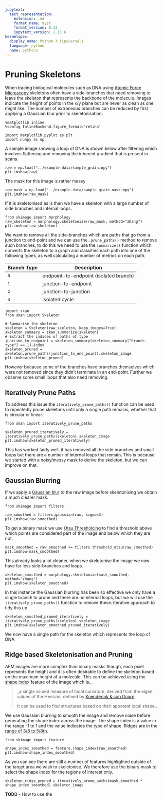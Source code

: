 ```yaml
---
jupytext:
  text_representation:
    extension: .md
    format_name: myst
    format_version: 0.13
    jupytext_version: 1.13.6
kernelspec:
  display_name: Python 3 (ipykernel)
  language: python
  name: python3
---
```


# Pruning Skeletons

When tracing biological molecules such as DNA using [Atomic Force
Microscopy](https://en.wikipedia.org/wiki/Atomic_force_microscopy) skeletons often have a side-branches that need
removing to leave the skeleton that represents the backbone of the molecule. Images indicate the height of points in the
x/y plane but are never as clean as one might like. The number of extraneous branches can be reduced by first applying a
Gaussian blur prior to skeletonisation.


```{code-cell} ipython3
%matplotlib inline
%config InlineBackend.figure_format='retina'

import matplotlib.pyplot as plt
import numpy as np
```

A sample image showing a loop of DNA is shown below after filtering which involves flattening and removing the inherent
gradient that is present in scans.

```{code-cell} ipython3
raw = np.load("../example-data/sample_grain.npy")
plt.imshow(raw)
```

The mask for this image is rather messy

```{code-cell} ipython3
raw_mask = np.load("../example-data/sample_grain_mask.npy")
plt.imshow(raw_mask)
```

If it is skeletonised as is then we have a skeleton with a large number of side branches and internal loops.

```{code-cell} ipython3
from skimage import morphology
raw_skeleton = morphology.skeletonize(raw_mask, method="zhang")
plt.imshow(raw_skeleton)
```

We want to remove all the side-branches which are paths that go from a junction to end-point and we can use the
`.prune_paths()` method to remove such branches, to do this we need to use the `summarize()` function which converts the
skeleton to a graph and classifies each path into one of the following types, as well calculating a number of metrics on
each path.

| Branch Type | Description                            |
|-------------|----------------------------------------|
| `0`         | endpoint-to-endpoint (isolated branch) |
| `1`         | junction-to-endpoint                   |
| `2`         | junction-to-junction                   |
| `3`         | isolated cycle                         |

```{code-cell} ipython3
import skan
from skan import Skeleton

# Summarise the skeleton
skeleton = Skeleton(raw_skeleton, keep_images=True)
skeleton_summary = skan.summarize(skeleton)
# Extract the indices of paths of type
junction_to_endpoint = skeleton_summary[skeleton_summary["branch-type"] == 1].index
skeleton_pruned = skeleton.prune_paths(junction_to_end_point).skeleton_image
plt.imshow(skeleton_pruned)
```

However because some of the branches have branches themselves which were not removed since they didn't terminate in an
end-point. Further we observe some small loops that also need removing.

## Iteratively Prune Paths

To address this issue the `iteratively_prune_paths()` function can be used to repeatedly prune skeletons until only a
single path remains, whether that is circular or linear.

```{code-cell} ipython3
from skan import iteratively_prune_paths

skeleton_pruned_iteratively = iteratively_prune_paths(skeleton).skeleton_image
plt.imshow(skeleton_pruned_iteratively)
```

This has worked fairly well, it has removed all the side branches and small loops but there are a number of internal
loops that remain. This is because we started with a noisy/messy mask to derive the skeleton, but we can improve on
that.

## Gaussian Blurring

If we apply a [Gaussian blur](https://en.wikipedia.org/wiki/Gaussian_blur) to the raw image before skeletonising we
obtain a much clearer mask.


```{code-cell} ipython3
from skimage import filters

raw_smoothed = filters.gaussian(raw, sigma=3)
plt.imshow(raw_smoothed)
```

To get a binary mask we use [Otsu Thresholding](https://en.wikipedia.org/wiki/Otsu%27s_method) to find a threshold above
which points are considered part of the image and below which they are not.

```{code-cell} ipython3
mask_smoothed = raw_smoothed >= filters.threshold_otsu(raw_smoothed)
plt.imshow(mask_smoothed)
```

This already looks a lot cleaner, when we skeletonise the image we now have far less side-branches and loops.

```{code-cell} ipython3
skeleton_smoothed = morphology.skeletonize(mask_smoothed, method="zhang")
plt.imshow(skeleton_smoothed)
```

In this instance the Gaussian blurring has been so effective we only have a single branch to prune and there are no
internal loops, but we will use the `iteratively_prune_paths()` function to remove these.
iterative approach to tidy this up

```{code-cell} ipython3
skeleton_smoothed_pruned_iteratively = iteratively_prune_paths(skeleton).skeleton_image
plt.imshow(skeleton_smoothed_pruned_iteratively)
```

We now have a single path for the skeleton which represents the loop of DNA.

## Ridge based Skeletonisation and Pruning

AFM images are more complex than binary masks though, each pixel represents the height and it is often desirable to
define the skeleton based on the maximum height of a molecule. This can be achieved using the [shape
index](https://scikit-image.org/docs/stable/auto_examples/features_detection/plot_shape_index.html) feature of the image
which is...

> _a single valued measure of local curvature, derived from the eigen values of the Hessian, defined by [Koenderink &
> can Doorn](https://doi.org/10.1016/0262-8856(92)90076-F).
>
> It can be used to find structures based on their apparent local shape._

We use Gaussian blurring to smooth the image and remove noise before generating the shape index across the image. The
shape index is a value in the range -1 to 1 and the value indicates the type of shape. Ridges are in the [range of 3/8
to 5/8th](https://scikit-image.org/docs/stable/api/skimage.feature.html#skimage.feature.shape_index).

```{code-cell} ipython3
from skimage import feature

shape_index_smoothed = feature.shape_index(raw_smoothed)
plt.imshow(shape_index_smoothed)
```


As you can see there are still a number of features highlighted outside of the target area we wish to skeletonise. We
therefore use the binary mask to select the shape index for the regions of interest only.

```{code-cell} ipython3
skeleton_ridge_pruned = iteratively_prune_paths(mask_smoothed * shape_index_smoothed).skeleton_image
```

**TODO** - How to use the
